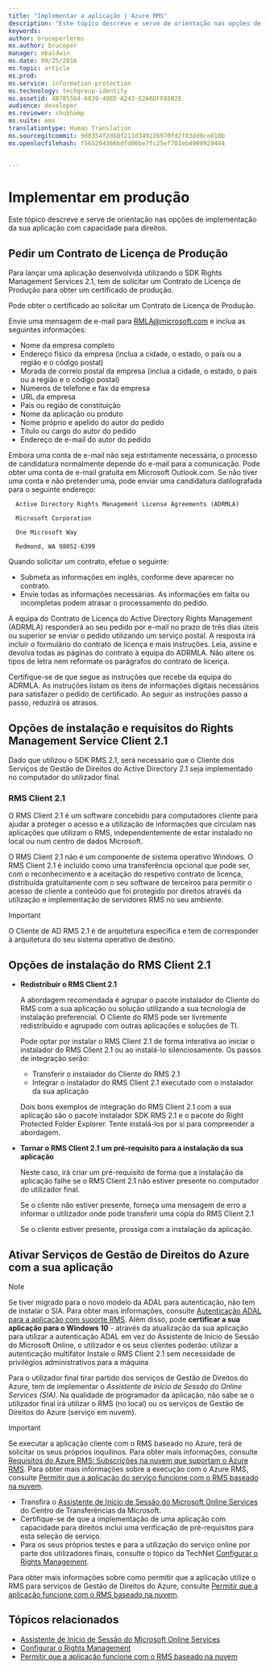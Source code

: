 ```yaml
---
title: "Implementar a aplicação | Azure RMS"
description: "Este tópico descreve e serve de orientação nas opções de implementação da sua aplicação com capacidade para direitos"
keywords: 
author: bruceperlerms
ms.author: bruceper
manager: mbaldwin
ms.date: 09/25/2016
ms.topic: article
ms.prod: 
ms.service: information-protection
ms.technology: techgroup-identity
ms.assetid: 4B785564-6839-49ED-A243-E2A6DFF88B2E
audience: developer
ms.reviewer: shubhamp
ms.suite: ems
translationtype: Human Translation
ms.sourcegitcommit: 9d8354f2d68f211d349226970fd2f83dd0ce810b
ms.openlocfilehash: f565294366bdfd06be7fc25ef781eb4900929484


---
```


# <a name="deploy-into-production"></a>Implementar em produção


Este tópico descreve e serve de orientação nas opções de implementação da sua aplicação com capacidade para direitos.

## <a name="request-a-production-license-agreement"></a>Pedir um Contrato de Licença de Produção

 Para lançar uma aplicação desenvolvida utilizando o SDK Rights Management Services 2.1, tem de solicitar um Contrato de Licença de Produção para obter um certificado de produção.

Pode obter o certificado ao solicitar um Contrato de Licença de Produção.

Envie uma mensagem de e-mail para [RMLA@microsoft.com](mailto:rmla@microsoft.com) e inclua as seguintes informações:

- Nome da empresa completo
- Endereço físico da empresa (inclua a cidade, o estado, o país ou a região e o código postal)
- Morada de correio postal da empresa (inclua a cidade, o estado, o país ou a região e o código postal)
- Números de telefone e fax da empresa
- URL da empresa
- País ou região de constituição
- Nome da aplicação ou produto
- Nome próprio e apelido do autor do pedido
- Título ou cargo do autor do pedido
- Endereço de e-mail do autor do pedido

Embora uma conta de e-mail não seja estritamente necessária, o processo de candidatura normalmente depende do e-mail para a comunicação. Pode obter uma conta de e-mail gratuita em Microsoft Outlook.com. Se não tiver uma conta e não pretender uma, pode enviar uma candidatura datilografada para o seguinte endereço:

      Active Directory Rights Management License Agreements (ADRMLA)

      Microsoft Corporation

      One Microsoft Way

      Redmond, WA 98052-6399

Quando solicitar um contrato, efetue o seguinte:
- Submeta as informações em inglês, conforme deve aparecer no contrato.
- Envie todas as informações necessárias. As informações em falta ou incompletas podem atrasar o processamento do pedido.

A equipa do Contrato de Licença do Active Directory Rights Management (ADRMLA) responderá ao seu pedido por e-mail no prazo de três dias úteis ou superior se enviar o pedido utilizando um serviço postal. A resposta irá incluir o formulário do contrato de licença e mais instruções. Leia, assine e devolva todas as páginas do contrato à equipa do ADRMLA. Não altere os tipos de letra nem reformate os parágrafos do contrato de licença.

Certifique-se de que segue as instruções que recebe da equipa do ADRMLA. As instruções listam os itens de informações digitais necessários para satisfazer o pedido de certificado. Ao seguir as instruções passo a passo, reduzirá os atrasos.


## <a name="installation-options-and-requirements-for-rights-management-service-client-21"></a>Opções de instalação e requisitos do Rights Management Service Client 2.1

Dado que utilizou o SDK RMS 2.1, será necessário que o Cliente dos Serviços de Gestão de Direitos do Active Directory 2.1 seja implementado no computador do utilizador final.

### <a name="rms-client-21"></a>RMS Client 2.1

O RMS Client 2.1 é um software concebido para computadores cliente para ajudar a proteger o acesso e a utilização de informações que circulam nas aplicações que utilizam o RMS, independentemente de estar instalado no local ou num centro de dados Microsoft.

O RMS Client 2.1 não é um componente de sistema operativo Windows. O RMS Client 2.1 é incluído como uma transferência opcional que pode ser, com o reconhecimento e a aceitação do respetivo contrato de licença, distribuída gratuitamente com o seu software de terceiros para permitir o acesso de cliente a conteúdo que foi protegido por direitos através da utilização e implementação de servidores RMS no seu ambiente.


> [!IMPORTANT]
> O Cliente de AD RMS 2.1 é de arquitetura específica e tem de corresponder à arquitetura do seu sistema operativo de destino.


## <a name="rms-client-21-installation-choices"></a>Opções de instalação do RMS Client 2.1

-   **Redistribuir o RMS Client 2.1**

    A abordagem recomendada é agrupar o pacote instalador do Cliente do RMS com a sua aplicação ou solução utilizando a sua tecnologia de instalação preferencial. O Cliente do RMS pode ser livremente redistribuído e agrupado com outras aplicações e soluções de TI.

    Pode optar por instalar o RMS Client 2.1 de forma interativa ao iniciar o instalador do RMS Client 2.1 ou ao instalá-lo silenciosamente. Os passos de integração serão:

    -   Transferir o instalador do Cliente do RMS 2.1
    -   Integrar o instalador do RMS Client 2.1 executado com o instalador da sua aplicação

    Dois bons exemplos de integração do RMS Client 2.1 com a sua aplicação são o pacote instalador SDK RMS 2.1 e o pacote do Right Protected Folder Explorer. Tente instalá-los por si para compreender a abordagem.

-   **Tornar o RMS Client 2.1 um pré-requisito para a instalação da sua aplicação**

    Neste caso, irá criar um pré-requisito de forma que a instalação da aplicação falhe se o RMS Client 2.1 não estiver presente no computador do utilizador final.

    Se o cliente não estiver presente, forneça uma mensagem de erro a informar o utilizador onde pode transferir uma cópia do RMS Client 2.1

    Se o cliente estiver presente, prossiga com a instalação da aplicação.

## <a name="enabling-azure-rights-management-services-with-your-application"></a>Ativar Serviços de Gestão de Direitos do Azure com a sua aplicação

> [!NOTE]
> Se tiver migrado para o novo modelo da ADAL para autenticação, não tem de instalar o SIA. Para obter mais informações, consulte [Autenticação ADAL para a aplicação com suporte RMS](adal-auth.md).
> Além disso, pode **certificar a sua aplicação para o Windows 10** - através da atualização da sua aplicação para utilizar a autenticação ADAL em vez do Assistente de Início de Sessão do Microsoft Online, o utilizador e os seus clientes poderão: utilizar a autenticação multifator Instale o RMS Client 2.1 sem necessidade de privilégios administrativos para a máquina


Para o utilizador final tirar partido dos serviços de Gestão de Direitos do Azure, tem de implementar o *Assistente de Início de Sessão do Online Services (SIA)*. Na qualidade de programador da aplicação, não sabe se o utilizador final irá utilizar o RMS (no local) ou os serviços de Gestão de Direitos do Azure (serviço em nuvem).


> [!IMPORTANT]
> Se executar a aplicação cliente com o RMS baseado no Azure, terá de solicitar os seus próprios inquilinos. Para obter mais informações, consulte [Requisitos do Azure RMS: Subscrições na nuvem que suportam o Azure RMS](../get-started/requirements-subscriptions.md).
> Para obter mais informações sobre a execução com o Azure RMS, consulte [Permitir que a aplicação do serviço funcione com o RMS baseado na nuvem](how-to-use-file-api-with-aadrm-cloud.md).

-   Transfira o [Assistente de Início de Sessão do Microsoft Online Services](http://www.microsoft.com/en-us/download/details.aspx?id=28177) do Centro de Transferências da Microsoft.
-   Certifique-se de que a implementação de uma aplicação com capacidade para direitos inclui uma verificação de pré-requisitos para esta seleção de serviço.
-   Para os seus próprios testes e para a utilização do serviço online por parte dos utilizadores finais, consulte o tópico da TechNet [Configurar o Rights Management](https://TechNet.Microsoft.Com/en-us/library/jj585002.aspx).

Para obter mais informações sobre como permitir que a aplicação utilize o RMS para serviços de Gestão de Direitos do Azure, consulte [Permitir que a aplicação funcione com o RMS baseado na nuvem](how-to-use-file-api-with-aadrm-cloud.md).

## <a name="related-topics"></a>Tópicos relacionados

* [Assistente de Início de Sessão do Microsoft Online Services](http://www.microsoft.com/en-us/download/details.aspx?id=28177)
* [Configurar o Rights Management](https://TechNet.Microsoft.Com/en-us/library/jj585002.aspx)
* [Permitir que a aplicação funcione com o RMS baseado na nuvem](how-to-use-file-api-with-aadrm-cloud.md)
 

 



<!--HONumber=Nov16_HO2-->


